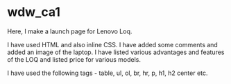 # wdw_ca1
Here, I make a launch page for Lenovo Loq.

I have used HTML and also inline CSS.
I have added some comments and added an image of the laptop.
I have listed various advantages and features of the LOQ and listed price for various models.

I have used the following tags - table, ul, ol, br, hr, p, h1, h2 center etc.
